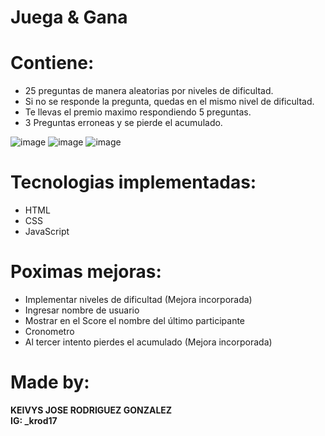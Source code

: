 # Juega & Gana

# Contiene:

- 25 preguntas de manera aleatorias por niveles de dificultad.
- Si no se responde la pregunta, quedas en el mismo nivel de dificultad.
- Te llevas el premio maximo respondiendo 5 preguntas.
- 3 Preguntas erroneas y se pierde el acumulado.

![image](https://user-images.githubusercontent.com/91706664/160150186-f143416d-888c-4fbe-9c21-7c2a05ffa02a.png)
![image](https://user-images.githubusercontent.com/91706664/160155318-f33b709f-7d2a-4373-9a36-2c2e7b8cd09e.png)
![image](https://user-images.githubusercontent.com/91706664/160155234-0c2699bc-e0e9-4598-b931-9a21a9a30ce7.png)


# Tecnologias implementadas:

* HTML
* CSS
* JavaScript

# Poximas mejoras:

* Implementar niveles de dificultad (Mejora incorporada)
* Ingresar nombre de usuario
* Mostrar en el Score el nombre del último participante
* Cronometro
* Al tercer intento pierdes el acumulado (Mejora incorporada)



# Made by:
<b>KEIVYS JOSE RODRIGUEZ GONZALEZ<br>
IG: _krod17</b>
